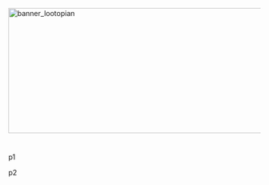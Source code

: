 <!DOCTYPE html>
<html lang="en-US">
<body>
<div class="myDiv">

<p><img src="/_media/banner_sg_lootopians.png" alt="banner_lootopian" width="750" height="250"></p>

<h1></h1>

<p>p1</p>

<p>p2</p>

</div>
</body>
